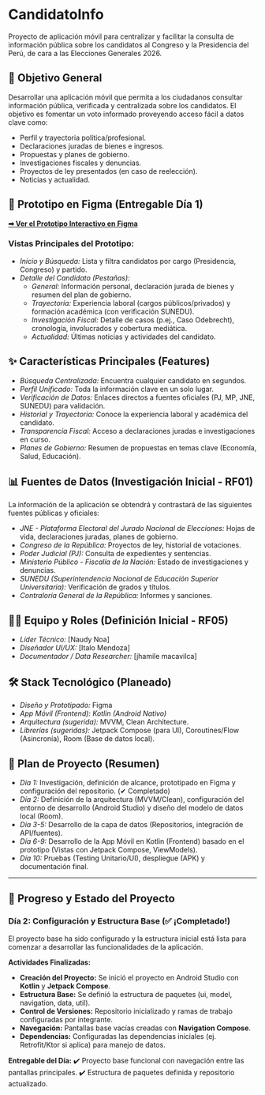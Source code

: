 # CandidatoInfo

Proyecto de aplicación móvil para centralizar y facilitar la consulta de información pública sobre los candidatos al Congreso y la Presidencia del Perú, de cara a las Elecciones Generales 2026.

## 🎯 Objetivo General

Desarrollar una aplicación móvil que permita a los ciudadanos consultar información pública, verificada y centralizada sobre los candidatos. El objetivo es fomentar un voto informado proveyendo acceso fácil a datos clave como:

* Perfil y trayectoria política/profesional.
* Declaraciones juradas de bienes e ingresos.
* Propuestas y planes de gobierno.
* Investigaciones fiscales y denuncias.
* Proyectos de ley presentados (en caso de reelección).
* Noticias y actualidad.

## 🎨 Prototipo en Figma (Entregable Día 1)
**[➡ Ver el Prototipo Interactivo en Figma](https://www.figma.com/design/lklv3LkdhqFVMqlt7lJhxx/PM---C24A---G6?node-id=0-1&t=2tjDUFwPQ5I3ID2V-1)**

### Vistas Principales del Prototipo:

* *Inicio y Búsqueda:* Lista y filtra candidatos por cargo (Presidencia, Congreso) y partido.
* *Detalle del Candidato (Pestañas):*
    * *General:* Información personal, declaración jurada de bienes y resumen del plan de gobierno.
    * *Trayectoria:* Experiencia laboral (cargos públicos/privados) y formación académica (con verificación SUNEDU).
    * *Investigación Fiscal:* Detalle de casos (p.ej., Caso Odebrecht), cronología, involucrados y cobertura mediática.
    * *Actualidad:* Últimas noticias y actividades del candidato.


## ✨ Características Principales (Features)

* *Búsqueda Centralizada:* Encuentra cualquier candidato en segundos.
* *Perfil Unificado:* Toda la información clave en un solo lugar.
* *Verificación de Datos:* Enlaces directos a fuentes oficiales (PJ, MP, JNE, SUNEDU) para validación.
* *Historial y Trayectoria:* Conoce la experiencia laboral y académica del candidato.
* *Transparencia Fiscal:* Acceso a declaraciones juradas e investigaciones en curso.
* *Planes de Gobierno:* Resumen de propuestas en temas clave (Economía, Salud, Educación).

## 📊 Fuentes de Datos (Investigación Inicial - RF01)

La información de la aplicación se obtendrá y contrastará de las siguientes fuentes públicas y oficiales:

* *JNE - Plataforma Electoral del Jurado Nacional de Elecciones:* Hojas de vida, declaraciones juradas, planes de gobierno.
* *Congreso de la República:* Proyectos de ley, historial de votaciones.
* *Poder Judicial (PJ):* Consulta de expedientes y sentencias.
* *Ministerio Público - Fiscalía de la Nación:* Estado de investigaciones y denuncias.
* *SUNEDU (Superintendencia Nacional de Educación Superior Universitaria):* Verificación de grados y títulos.
* *Contraloría General de la República:* Informes y sanciones.

## 🧑‍💻 Equipo y Roles (Definición Inicial - RF05)

* *Líder Técnico:* [Naudy Noa]
* *Diseñador UI/UX:* [Italo Mendoza]
* *Documentador / Data Researcher:* [jhamile macavilca]



## 🛠 Stack Tecnológico (Planeado)

* *Diseño y Prototipado:* Figma
* *App Móvil (Frontend):* *Kotlin (Android Nativo)*
* *Arquitectura (sugerida):* MVVM, Clean Architecture.
* *Librerías (sugeridas):* Jetpack Compose (para UI), Coroutines/Flow (Asincronía), Room (Base de datos local).

## 🚀 Plan de Proyecto (Resumen)

* *Día 1:* Investigación, definición de alcance, prototipado en Figma y configuración del repositorio. (✔ Completado)
* *Día 2:* Definición de la arquitectura (MVVM/Clean), configuración del entorno de desarrollo (Android Studio) y diseño del modelo de datos local (Room).
* *Día 3-5:* Desarrollo de la capa de datos (Repositorios, integración de API/fuentes).
* *Día 6-9:* Desarrollo de la App Móvil en Kotlin (Frontend) basado en el prototipo (Vistas con Jetpack Compose, ViewModels).
* *Día 10:* Pruebas (Testing Unitario/UI), despliegue (APK) y documentación final.

---

## 🚀 Progreso y Estado del Proyecto

### Día 2: Configuración y Estructura Base (✅ ¡Completado!)

El proyecto base ha sido configurado y la estructura inicial está lista para comenzar a desarrollar las funcionalidades de la aplicación.

**Actividades Finalizadas:**

* **Creación del Proyecto:** Se inició el proyecto en Android Studio con **Kotlin** y **Jetpack Compose**.
* **Estructura Base:** Se definió la estructura de paquetes (ui, model, navigation, data, util).
* **Control de Versiones:** Repositorio inicializado y ramas de trabajo configuradas por integrante.
* **Navegación:** Pantallas base vacías creadas con **Navigation Compose**.
* **Dependencias:** Configuradas las dependencias iniciales (ej. Retrofit/Ktor si aplica) para manejo de datos.

**Entregable del Día:**
✔️ Proyecto base funcional con navegación entre las pantallas principales.
✔️ Estructura de paquetes definida y repositorio actualizado.
